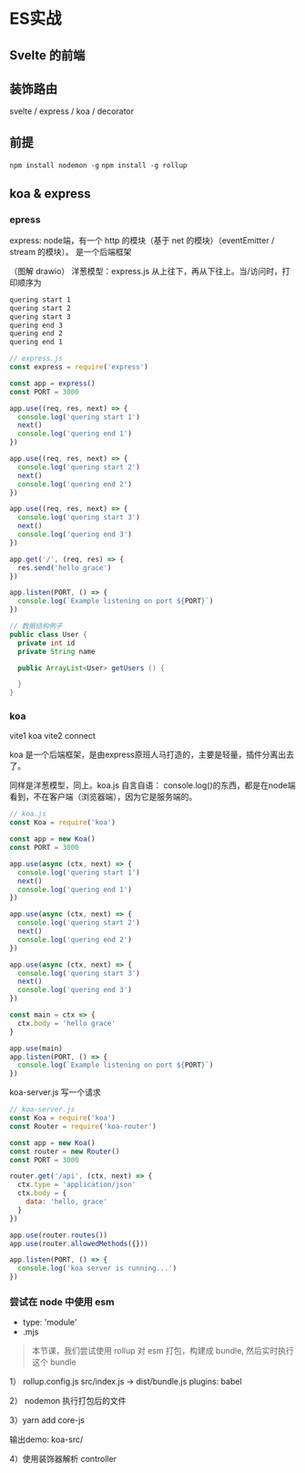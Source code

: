 # ES实战

## Svelte 的前端

## 装饰路由

svelte / express / koa / decorator

## 前提

`npm install nodemon -g`
`npm install -g rollup`

## koa & express

### epress

express: node端，有一个 http 的模块（基于 net 的模块）（eventEmitter / stream 的模块）。
是一个后端框架

（图解 drawio）
洋葱模型：express.js 从上往下，再从下往上。当/访问时，打印顺序为

```bash
quering start 1
quering start 2
quering start 3
quering end 3
quering end 2
quering end 1
```

```js
// express.js
const express = require('express')

const app = express()
const PORT = 3000

app.use((req, res, next) => {
  console.log('quering start 1')
  next()
  console.log('quering end 1')
})

app.use((req, res, next) => {
  console.log('quering start 2')
  next()
  console.log('quering end 2')
})

app.use((req, res, next) => {
  console.log('quering start 3')
  next()
  console.log('quering end 3')
})

app.get('/', (req, res) => {
  res.send('hello grace')
})

app.listen(PORT, () => {
  console.log(`Example listening on port ${PORT}`)
})
```

```java
// 数据结构例子
public class User {
  private int id
  private String name

  public ArrayList<User> getUsers () {

  }
}
```

### koa

vite1 koa
vite2 connect

koa 是一个后端框架，是由express原班人马打造的，主要是轻量，插件分离出去了。

同样是洋葱模型，同上。koa.js
自言自语：
console.log()的东西，都是在node端看到，不在客户端（浏览器端），因为它是服务端的。

```js
// koa.js
const Koa = require('koa')

const app = new Koa()
const PORT = 3000

app.use(async (ctx, next) => {
  console.log('quering start 1')
  next()
  console.log('quering end 1')
})

app.use(async (ctx, next) => {
  console.log('quering start 2')
  next()
  console.log('quering end 2')
})

app.use(async (ctx, next) => {
  console.log('quering start 3')
  next()
  console.log('quering end 3')
})

const main = ctx => {
  ctx.body = 'hello grace'
}

app.use(main)
app.listen(PORT, () => {
  console.log(`Example listening on port ${PORT}`)
})
```

koa-server.js
写一个请求

```js
// koa-server.js
const Koa = require('koa')
const Router = require('koa-router')

const app = new Koa()
const router = new Router()
const PORT = 3000

router.get('/api', (ctx, next) => {
  ctx.type = 'application/json'
  ctx.body = {
    data: 'hello, grace'
  }
})

app.use(router.routes())
app.use(router.allowedMethods({}))

app.listen(PORT, () => {
  console.log('koa server is running...')
})
```

### 尝试在 node 中使用 esm

- type: 'module'
- .mjs

> 本节课，我们尝试使用 rollup 对 esm 打包，构建成 bundle, 然后实时执行这个 bundle

1）
rollup.config.js
src/index.js -> dist/bundle.js
plugins: babel

2）
nodemon 执行打包后的文件

3）yarn add core-js

输出demo: koa-src/

4）使用装饰器解析 controller
